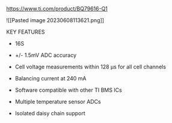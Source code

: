 https://www.ti.com/product/BQ79616-Q1

![[Pasted image 20230608113621.png]]

KEY FEATURES

- 16S
- +/- 1.5mV ADC accuracy
- Cell voltage measurements within 128 μs for all cell channels
- Balancing current at 240 mA
- Software compatible with other TI BMS ICs
- Multiple temperature sensor ADCs

- Isolated daisy chain support